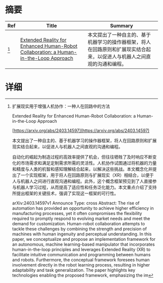# 摘要

| Ref | Title | Summary |
| --- | --- | --- |
| [^1] | [Extended Reality for Enhanced Human-Robot Collaboration: a Human-in-the-Loop Approach](https://arxiv.org/abs/2403.14597) | 本文提出了一种自主的、基于机器学习的操作器框架，将人在回路原则和扩展现实结合起来，以促进人与机器人之间直观的沟通和编程。 |

# 详细

[^1]: 扩展现实用于增强人机协作：一种人在回路中的方法

    Extended Reality for Enhanced Human-Robot Collaboration: a Human-in-the-Loop Approach

    [https://arxiv.org/abs/2403.14597](https://arxiv.org/abs/2403.14597)

    本文提出了一种自主的、基于机器学习的操作器框架，将人在回路原则和扩展现实结合起来，以促进人与机器人之间直观的沟通和编程。

    

    自动化的崛起为制造过程的高效率提供了机会，但往往牺牲了及时响应不断变化的市场需求和满足定制需求所需的灵活性。人机协作试图通过将机器的力量和精度与人类的机智和感知理解结合起来，以解决这些挑战。本文概念化并提出了一个实现框架，用于将人在回路原则与扩展现实（XR）相结合，以便于人与机器人之间进行直观沟通和编程。此外，这个概念框架预见到了人直接参与机器人学习过程，从而提高了适应性和任务泛化能力。本文重点介绍了支持所提出框架的关键技术，强调了实现这一框架的可行性。

    arXiv:2403.14597v1 Announce Type: cross  Abstract: The rise of automation has provided an opportunity to achieve higher efficiency in manufacturing processes, yet it often compromises the flexibility required to promptly respond to evolving market needs and meet the demand for customization. Human-robot collaboration attempts to tackle these challenges by combining the strength and precision of machines with human ingenuity and perceptual understanding. In this paper, we conceptualize and propose an implementation framework for an autonomous, machine learning-based manipulator that incorporates human-in-the-loop principles and leverages Extended Reality (XR) to facilitate intuitive communication and programming between humans and robots. Furthermore, the conceptual framework foresees human involvement directly in the robot learning process, resulting in higher adaptability and task generalization. The paper highlights key technologies enabling the proposed framework, emphasizing the im
    

